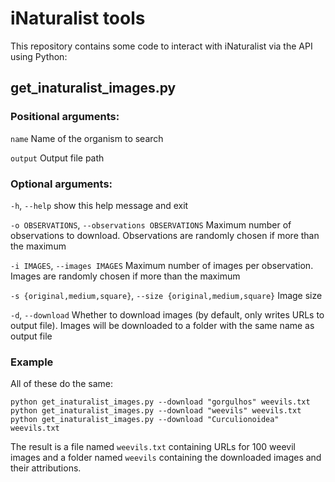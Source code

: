 # iNaturalist tools

This repository contains some code to interact with iNaturalist via the API using Python:

## get_inaturalist_images.py 

### Positional arguments:

  `name`                  Name of the organism to search

  `output`                Output file path

### Optional arguments:

  `-h`, `--help`            show this help message and exit

  `-o OBSERVATIONS`, `--observations OBSERVATIONS`
                        Maximum number of observations to download.
                        Observations are randomly chosen if more than the
                        maximum

  `-i IMAGES`, `--images IMAGES`
                        Maximum number of images per observation. Images are
                        randomly chosen if more than the maximum

  `-s {original,medium,square}`, `--size {original,medium,square}`
                        Image size

  `-d`, `--download`        Whether to download images (by default, only writes
                        URLs to output file). Images will be downloaded to a
                        folder with the same name as output file
                        
### Example

All of these do the same:

```
python get_inaturalist_images.py --download "gorgulhos" weevils.txt
python get_inaturalist_images.py --download "weevils" weevils.txt
python get_inaturalist_images.py --download "Curculionoidea" weevils.txt
```

The result is a file named `weevils.txt` containing URLs for 100 weevil images and a folder named `weevils` containing the downloaded images and their attributions.
